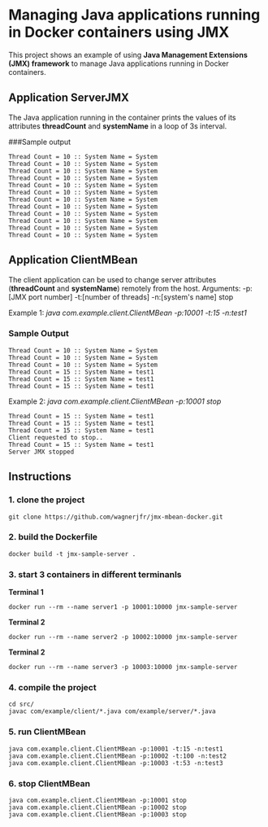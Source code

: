 # Managing Java applications running in Docker containers using JMX
This project shows an example of using  **Java Management Extensions (JMX) framework** to manage Java applications running in Docker containers.

## Application ServerJMX
The Java application running in the container prints the values of its attributes **threadCount** and **systemName** in a loop of 3s interval.

###Sample output
```
Thread Count = 10 :: System Name = System
Thread Count = 10 :: System Name = System
Thread Count = 10 :: System Name = System
Thread Count = 10 :: System Name = System
Thread Count = 10 :: System Name = System
Thread Count = 10 :: System Name = System
Thread Count = 10 :: System Name = System
Thread Count = 10 :: System Name = System
Thread Count = 10 :: System Name = System
Thread Count = 10 :: System Name = System
Thread Count = 10 :: System Name = System
Thread Count = 10 :: System Name = System
```

## Application ClientMBean
The client application can be used to change server attributes (**threadCount** and **systemName**) remotely from the host.
Arguments:
-p:[JMX port number]
-t:[number of threads]
-n:[system's name]
stop

Example 1: *java com.example.client.ClientMBean -p:10001 -t:15 -n:test1*

### Sample Output
```
Thread Count = 10 :: System Name = System
Thread Count = 10 :: System Name = System
Thread Count = 10 :: System Name = System
Thread Count = 15 :: System Name = test1
Thread Count = 15 :: System Name = test1
Thread Count = 15 :: System Name = test1
```

Example 2: *java com.example.client.ClientMBean -p:10001 stop*

```
Thread Count = 15 :: System Name = test1
Thread Count = 15 :: System Name = test1
Thread Count = 15 :: System Name = test1
Client requested to stop..
Thread Count = 15 :: System Name = test1
Server JMX stopped
```

## Instructions

### 1. clone the project
```
git clone https://github.com/wagnerjfr/jmx-mbean-docker.git
```

### 2. build the Dockerfile
```
docker build -t jmx-sample-server .
```
### 3. start 3 containers in different terminanls

**Terminal 1**

```
docker run --rm --name server1 -p 10001:10000 jmx-sample-server
```

**Terminal 2**

```
docker run --rm --name server2 -p 10002:10000 jmx-sample-server
```

**Terminal 2**

```
docker run --rm --name server3 -p 10003:10000 jmx-sample-server
```

### 4. compile the project
```
cd src/
javac com/example/client/*.java com/example/server/*.java
```
### 5. run ClientMBean
```
java com.example.client.ClientMBean -p:10001 -t:15 -n:test1
java com.example.client.ClientMBean -p:10002 -t:100 -n:test2
java com.example.client.ClientMBean -p:10003 -t:53 -n:test3
```

### 6. stop ClientMBean
```
java com.example.client.ClientMBean -p:10001 stop
java com.example.client.ClientMBean -p:10002 stop
java com.example.client.ClientMBean -p:10003 stop
```
